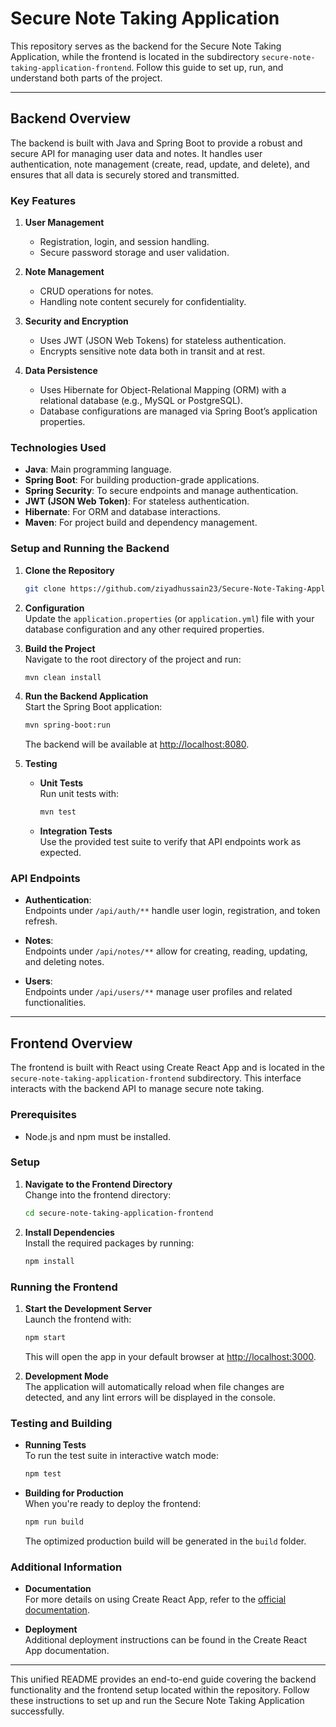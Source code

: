# Secure Note Taking Application

This repository serves as the backend for the Secure Note Taking Application, while the frontend is located in the subdirectory `secure-note-taking-application-frontend`. Follow this guide to set up, run, and understand both parts of the project.

----

## Backend Overview

The backend is built with Java and Spring Boot to provide a robust and secure API for managing user data and notes. It handles user authentication, note management (create, read, update, and delete), and ensures that all data is securely stored and transmitted.

### Key Features

1. **User Management**  
   - Registration, login, and session handling.  
   - Secure password storage and user validation.

2. **Note Management**  
   - CRUD operations for notes.  
   - Handling note content securely for confidentiality.

3. **Security and Encryption**  
   - Uses JWT (JSON Web Tokens) for stateless authentication.  
   - Encrypts sensitive note data both in transit and at rest.

4. **Data Persistence**  
   - Uses Hibernate for Object-Relational Mapping (ORM) with a relational database (e.g., MySQL or PostgreSQL).  
   - Database configurations are managed via Spring Boot’s application properties.

### Technologies Used

- **Java**: Main programming language.
- **Spring Boot**: For building production-grade applications.
- **Spring Security**: To secure endpoints and manage authentication.
- **JWT (JSON Web Token)**: For stateless authentication.
- **Hibernate**: For ORM and database interactions.
- **Maven**: For project build and dependency management.

### Setup and Running the Backend

1. **Clone the Repository**  
   ```bash
   git clone https://github.com/ziyadhussain23/Secure-Note-Taking-Application.git
   ```

2. **Configuration**  
   Update the `application.properties` (or `application.yml`) file with your database configuration and any other required properties.

3. **Build the Project**  
   Navigate to the root directory of the project and run:
   ```bash
   mvn clean install
   ```

4. **Run the Backend Application**  
   Start the Spring Boot application:
   ```bash
   mvn spring-boot:run
   ```
   The backend will be available at [http://localhost:8080](http://localhost:8080).

5. **Testing**  
   - **Unit Tests**  
     Run unit tests with:
     ```bash
     mvn test
     ```
   - **Integration Tests**  
     Use the provided test suite to verify that API endpoints work as expected.

### API Endpoints

- **Authentication**:  
  Endpoints under `/api/auth/**` handle user login, registration, and token refresh.

- **Notes**:  
  Endpoints under `/api/notes/**` allow for creating, reading, updating, and deleting notes.

- **Users**:  
  Endpoints under `/api/users/**` manage user profiles and related functionalities.

----

## Frontend Overview

The frontend is built with React using Create React App and is located in the `secure-note-taking-application-frontend` subdirectory. This interface interacts with the backend API to manage secure note taking.

### Prerequisites

- Node.js and npm must be installed.

### Setup

1. **Navigate to the Frontend Directory**  
   Change into the frontend directory:
   ```bash
   cd secure-note-taking-application-frontend
   ```

2. **Install Dependencies**  
   Install the required packages by running:
   ```bash
   npm install
   ```

### Running the Frontend

1. **Start the Development Server**  
   Launch the frontend with:
   ```bash
   npm start
   ```
   This will open the app in your default browser at [http://localhost:3000](http://localhost:3000).

2. **Development Mode**  
   The application will automatically reload when file changes are detected, and any lint errors will be displayed in the console.

### Testing and Building

- **Running Tests**  
  To run the test suite in interactive watch mode:
  ```bash
  npm test
  ```

- **Building for Production**  
  When you're ready to deploy the frontend:
  ```bash
  npm run build
  ```
  The optimized production build will be generated in the `build` folder.

### Additional Information

- **Documentation**  
  For more details on using Create React App, refer to the [official documentation](https://facebook.github.io/create-react-app/docs/getting-started).

- **Deployment**  
  Additional deployment instructions can be found in the Create React App documentation.

----

This unified README provides an end-to-end guide covering the backend functionality and the frontend setup located within the repository. Follow these instructions to set up and run the Secure Note Taking Application successfully.

